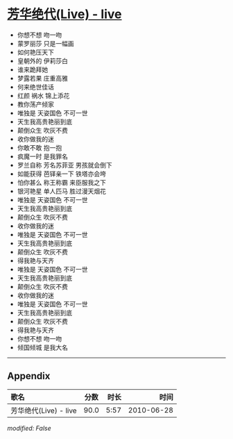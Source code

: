 # [芳华绝代(Live) - live](https://music.163.com/song?id=64513)

* 你想不想 吻一吻
* 蒙罗丽莎 只是一幅画
* 如何艳压天下
* 皇朝外的 伊莉莎白
* 谁来跪拜她
* 梦露若果 庄重高雅
* 何来绝世佳话
* 红颜 祸水 锦上添花
* 教你荡产倾家
* 唯独是 天姿国色 不可一世
* 天生我高贵艳丽到底
* 颠倒众生 吹灰不费
* 收你做我的迷
* 你敢不敢 抱一抱
* 疯魔一时 是我罪名
* 罗兰自称 芳名苏菲亚 男孩就会倒下
* 如能获得 芭铎亲一下 铁塔亦会垮
* 怕你甚么 称王称霸 来臣服我之下
* 银河艳星 单人匹马 胜过漫天烟花
* 唯独是 天姿国色 不可一世
* 天生我高贵艳丽到底
* 颠倒众生 吹灰不费
* 收你做我的迷
* 唯独是 天姿国色 不可一世
* 天生我高贵艳丽到底
* 颠倒众生 吹灰不费
* 得我艳与天齐
* 唯独是 天姿国色 不可一世
* 天生我高贵艳丽到底
* 颠倒众生 吹灰不费
* 收你做我的迷
* 唯独是 天姿国色 不可一世
* 天生我高贵艳丽到底
* 颠倒众生 吹灰不费
* 得我艳与天齐
* 你想不想 吻一吻
* 倾国倾城 是我大名


---

## Appendix

|歌名|分数|时长|时间|
|:---|:---:|---:|---:|
|芳华绝代(Live) - live|90.0|5:57|2010-06-28

*modified: False*